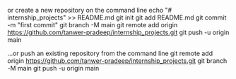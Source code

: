 or create a new repository on the command line
echo "# internship_projects" >> README.md
git init
git add README.md
git commit -m "first commit"
git branch -M main
git remote add origin https://github.com/tanwer-pradeep/internship_projects.git
git push -u origin main


…or push an existing repository from the command line
git remote add origin https://github.com/tanwer-pradeep/internship_projects.git
git branch -M main
git push -u origin main